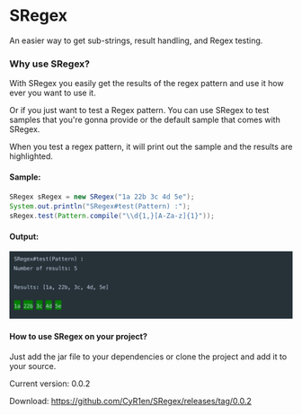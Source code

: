 # SRegex
An easier way to get sub-strings, result handling, and Regex testing.

### Why use SRegex?
With SRegex you easily get the results of the regex pattern and use it how ever you want to use it.

Or if you just want to test a Regex pattern. You can use SRegex to test samples that you're gonna provide or the default sample that comes with SRegex.

When you test a regex pattern, it will print out the sample and the results are highlighted.

#### Sample:
```java
SRegex sRegex = new SRegex("1a 22b 3c 4d 5e");
System.out.println("SRegex#test(Pattern) :");
sRegex.test(Pattern.compile("\\d{1,}[A-Za-z]{1}"));
```

#### Output:
![Output](https://raw.githubusercontent.com/CyR1en/SRegex/master/src/test/resources/Output.png)

#### How to use SRegex on your project?
Just add the jar file to your dependencies or clone the project and add it to your source.

Current version: 0.0.2

Download: https://github.com/CyR1en/SRegex/releases/tag/0.0.2
